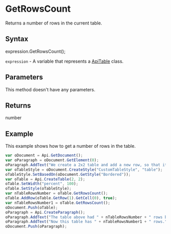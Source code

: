 # GetRowsCount

Returns a number of rows in the current table.

## Syntax

expression.GetRowsCount();

`expression` - A variable that represents a [ApiTable](../ApiTable.md) class.

## Parameters

This method doesn't have any parameters.

## Returns

number

## Example

This example shows how to get a number of rows in the table.

```javascript
var oDocument = Api.GetDocument();
var oParagraph = oDocument.GetElement(0);
oParagraph.AddText("We create a 2x2 table and add a new row, so that it becomes 2x3:");
var oTableStyle = oDocument.CreateStyle("CustomTableStyle", "table");
oTableStyle.SetBasedOn(oDocument.GetStyle("Bordered"));
var oTable = Api.CreateTable(2, 2);
oTable.SetWidth("percent", 100);
oTable.SetStyle(oTableStyle);
var nTableRowsNumber = oTable.GetRowsCount();
oTable.AddRow(oTable.GetRow(1).GetCell(0), true);
var nTableRowsNumber1 = oTable.GetRowsCount();
oDocument.Push(oTable);
oParagraph = Api.CreateParagraph();
oParagraph.AddText("The table above had " + nTableRowsNumber + " rows before we added a new one. ");
oParagraph.AddText("Now this table has " + nTableRowsNumber1 + " rows.");
oDocument.Push(oParagraph);
```
